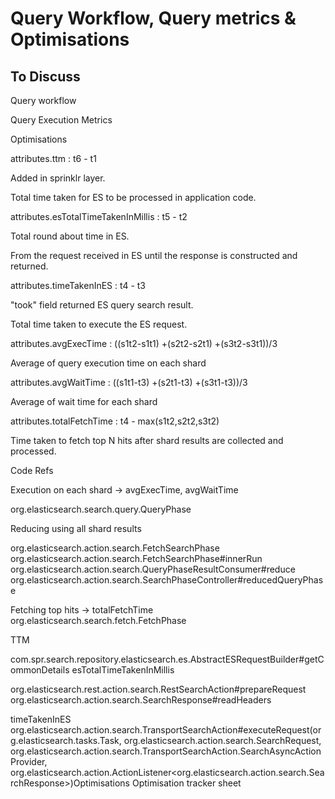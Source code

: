# Query Workflow, Query metrics & Optimisations

## To Discuss&#x20;

Query workflow ​

Query Execution Metrics&#x20;

Optimisations







attributes.ttm : t6 - t1&#x20;

Added in sprinklr layer.&#x20;

Total time taken for ES to be processed in application code.&#x20;



attributes.esTotalTimeTakenInMillis : t5 - t2&#x20;

Total round about time in ES.&#x20;

From the request received in ES until the response is constructed and returned.&#x20;

attributes.timeTakenInES : t4 - t3&#x20;

"took" field returned ES query search result.&#x20;

Total time taken to execute the ES request.&#x20;

attributes.avgExecTime : ((s1t2-s1t1) +(s2t2-s2t1) +(s3t2-s3t1))/3&#x20;

Average of query execution time on each shard&#x20;

attributes.avgWaitTime : ((s1t1-t3) +(s2t1-t3) +(s3t1-t3))/3&#x20;

Average of wait time for each shard&#x20;

attributes.totalFetchTime : t4 - max(s1t2,s2t2,s3t2)&#x20;

Time taken to fetch top N hits after shard results are collected and processed.&#x20;

Code Refs&#x20;

Execution on each shard -> avgExecTime, avgWaitTime&#x20;

org.elasticsearch.search.query.QueryPhase&#x20;

Reducing using all shard results&#x20;

org.elasticsearch.action.search.FetchSearchPhase org.elasticsearch.action.search.FetchSearchPhase#innerRun org.elasticsearch.action.search.QueryPhaseResultConsumer#reduce org.elasticsearch.action.search.SearchPhaseController#reducedQueryPhase&#x20;

Fetching top hits -> totalFetchTime org.elasticsearch.search.fetch.FetchPhase&#x20;

TTM&#x20;

com.spr.search.repository.elasticsearch.es.AbstractESRequestBuilder#getCommonDetails esTotalTimeTakenInMillis&#x20;

org.elasticsearch.rest.action.search.RestSearchAction#prepareRequest org.elasticsearch.action.search.SearchResponse#readHeaders&#x20;

timeTakenInES org.elasticsearch.action.search.TransportSearchAction#executeRequest(org.elasticsearch.tasks.Task, org.elasticsearch.action.search.SearchRequest, org.elasticsearch.action.search.TransportSearchAction.SearchAsyncActionProvider, org.elasticsearch.action.ActionListener\<org.elasticsearch.action.search.SearchResponse>) ​ Optimisations Optimisation tracker sheet
